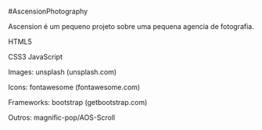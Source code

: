 #AscensionPhotography

Ascension é um pequeno projeto sobre uma pequena agencia de fotografia.



   HTML5
   
   CSS3
   JavaScript
   
   Images: unsplash (unsplash.com)
   
   Icons: fontawesome (fontawesome.com)
   
   Frameworks: bootstrap (getbootstrap.com)
   
   Outros: magnific-pop/AOS-Scroll
   
